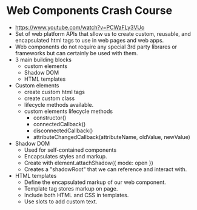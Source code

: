 # Web Components Crash Course

* <https://www.youtube.com/watch?v=PCWaFLy3VUo>
* Set of web platform APIs that sllow us to create custom, reusable, and encapsulated html tags to use in web pages and web apps.
* Web components do not require any special 3rd party librares or frameworks but can certainly be used with them.
* 3 main building blocks
  * custom elements
  * Shadow DOM
  * HTML templates
* Custom elements
  * create custom html tags
  * create custom class
  * lifecycle methods available.
  * custom elements lifecycle methods
    * constructor()
    * connectedCallback()
    * disconnectedCallback()
    * attributeChangedCallback(attributeName, oldValue, newValue)
* Shadow DOM
  * Used for self-contained components
  * Encapsulates styles and markup.
  * Create with element.attachShadow({ mode: open })
  * Creates a "shadowRoot" that we can reference and interact with.
* HTML templates
  * Define the encapsulated markup of our web component.
  * Template tag stores markup on page.
  * Include both HTML and CSS in templates.
  * Use slots to add custom text.
